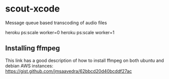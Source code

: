 # scout-xcode
Message queue based transcoding of audio files



heroku ps:scale worker=0
heroku ps:scale worker=1


## Installing ffmpeg
This link has a good description of how to install ffmpeg on both ubuntu and debian AWS instances:  https://gist.github.com/jmsaavedra/62bbcd20d40bcddf27ac
